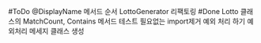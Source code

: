 #ToDo
@DisplayName
메서드 순서
LottoGenerator 리팩토링
#Done
Lotto 클래스의 MatchCount, Contains 메서드 테스트
필요없는 import제거
예외 처리 하기
예외처리 메세지 클래스 생성